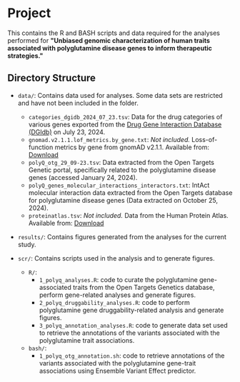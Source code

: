 # Project
This contains the R and BASH scripts and data required for the analyses performed for **"Unbiased genomic characterization of human traits associated with polyglutamine disease genes to inform therapeutic strategies."**

## Directory Structure
- `data/`: Contains data used for analyses. Some data sets are restricted and have not been included in the folder. 
  - `categories_dgidb_2024_07_23.tsv`: Data for the drug categories of various genes exported from the [Drug Gene Interaction Database (DGIdb)](https://www.dgidb.org/) on July 23, 2024.
  - `gnomad.v2.1.1.lof_metrics.by_gene.txt`: *Not included.* Loss-of-function metrics by gene from gnomAD v2.1.1. Available from: [Download](https://gnomad.broadinstitute.org/downloads)
  - `polyQ_otg_29_09-23.tsv`: Data extracted from the Open Targets Genetic portal, specifically related to the polyglutamine disease genes (accessed January 24, 2024).
  - `polyQ_genes_molecular_interactions_interactors.txt`: IntAct molecular interaction data extracted from the Open Targets database for polyglutamine disease genes (Data extracted on October 25, 2024).
  - `proteinatlas.tsv`: *Not included.* Data from the Human Protein Atlas. Available from: [Download](https://www.proteinatlas.org/about/download)

- `results/`: Contains figures generated from the analyses for the current study. 

- `scr/`: Contains scripts used in the analysis and to generate figures.
  - `R/`:
    - `1_polyq_analyses.R`: code to curate the polyglutamine gene-associated traits from the Open Targets Genetics database, perform gene-related analyses and generate figures.
    - `2_polyq_druggability_analyses.R`: code to perform polyglutamine gene druggability-related analysis and generate figures.
    - `3_polyq_annotation_analyses.R`: code to generate data set used to retrieve the annotations of the variants associated with the polyglutamine trait associations.
  - `bash/`:
    - `1_polyq_otg_annotation.sh`: code to retrieve annotations of the variants associated with the polyglutamine gene-trait associations using Ensemble Variant Effect predictor.
